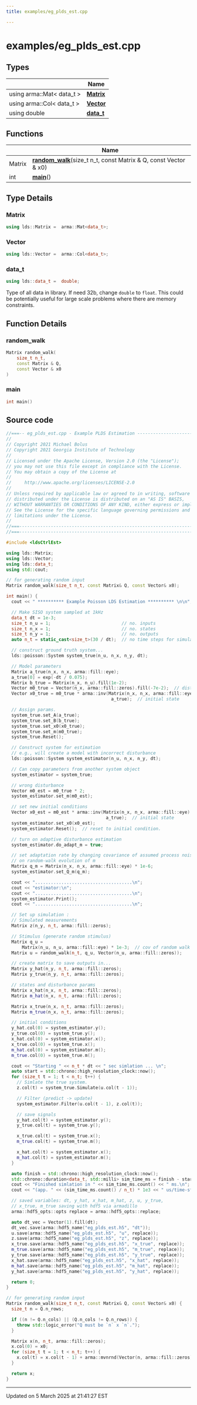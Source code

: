 ```yaml
---
title: examples/eg_plds_est.cpp

---
```


# examples/eg_plds_est.cpp



## Types

|                | Name           |
| -------------- | -------------- |
| using arma::Mat< data_t > | **[Matrix](/lds-ctrl-est/docs/api/files/eg__plds__est_8cpp/#using-matrix)**  |
| using arma::Col< data_t > | **[Vector](/lds-ctrl-est/docs/api/files/eg__plds__est_8cpp/#using-vector)**  |
| using double | **[data_t](/lds-ctrl-est/docs/api/files/eg__plds__est_8cpp/#using-data-t)**  |

## Functions

|                | Name           |
| -------------- | -------------- |
| Matrix | **[random_walk](/lds-ctrl-est/docs/api/files/eg__plds__est_8cpp/#function-random-walk)**(size_t n_t, const Matrix & Q, const Vector & x0) |
| int | **[main](/lds-ctrl-est/docs/api/files/eg__plds__est_8cpp/#function-main)**() |

## Type Details

### Matrix

```cpp
using lds::Matrix =  arma::Mat<data_t>;
```



### Vector

```cpp
using lds::Vector =  arma::Col<data_t>;
```



### data_t

```cpp
using lds::data_t =  double;
```



Type of all data in library. If need 32b, change `double` to `float`. This could be potentially useful for large scale problems where there are memory constraints. 



## Function Details

### random_walk

```cpp
Matrix random_walk(
    size_t n_t,
    const Matrix & Q,
    const Vector & x0
)
```



### main

```cpp
int main()
```






## Source code

```cpp
//===-- eg_plds_est.cpp - Example PLDS Estimation -------------------------===//
//
// Copyright 2021 Michael Bolus
// Copyright 2021 Georgia Institute of Technology
//
// Licensed under the Apache License, Version 2.0 (the "License");
// you may not use this file except in compliance with the License.
// You may obtain a copy of the License at
//
//     http://www.apache.org/licenses/LICENSE-2.0
//
// Unless required by applicable law or agreed to in writing, software
// distributed under the License is distributed on an "AS IS" BASIS,
// WITHOUT WARRANTIES OR CONDITIONS OF ANY KIND, either express or implied.
// See the License for the specific language governing permissions and
// limitations under the License.
//
//===----------------------------------------------------------------------===//
//===----------------------------------------------------------------------===//

#include <ldsCtrlEst>

using lds::Matrix;
using lds::Vector;
using lds::data_t;
using std::cout;

// for generating random input
Matrix random_walk(size_t n_t, const Matrix& Q, const Vector& x0);

int main() {
  cout << " ********** Example Poisson LDS Estimation ********** \n\n";

  // Make SISO system sampled at 1kHz
  data_t dt = 1e-3;
  size_t n_u = 1;                           // no. inputs
  size_t n_x = 1;                           // no. states
  size_t n_y = 1;                           // no. outputs
  auto n_t = static_cast<size_t>(30 / dt);  // no time steps for simulation.

  // construct ground truth system...
  lds::poisson::System system_true(n_u, n_x, n_y, dt);

  // Model parameters
  Matrix a_true(n_x, n_x, arma::fill::eye);
  a_true[0] = exp(-dt / 0.075);
  Matrix b_true = Matrix(n_x, n_u).fill(1e-2);
  Vector m0_true = Vector(n_x, arma::fill::zeros).fill(-7e-2);  // disturbance
  Vector x0_true = m0_true * arma::inv(Matrix(n_x, n_x, arma::fill::eye) -
                                        a_true);  // initial state

  // Assign params.
  system_true.set_A(a_true);
  system_true.set_B(b_true);
  system_true.set_x0(x0_true);
  system_true.set_m(m0_true);
  system_true.Reset();

  // Construct system for estimation
  // e.g., will create a model with incorrect disturbance
  lds::poisson::System system_estimator(n_u, n_x, n_y, dt);

  // Can copy parameters from another system object
  system_estimator = system_true;

  // wrong disturbance
  Vector m0_est = m0_true * 2;
  system_estimator.set_m(m0_est);

  // set new initial conditions
  Vector x0_est = m0_est * arma::inv(Matrix(n_x, n_x, arma::fill::eye) -
                                      a_true);  // initial state
  system_estimator.set_x0(x0_est);
  system_estimator.Reset();  // reset to initial condition.

  // turn on adaptive disturbance estimation
  system_estimator.do_adapt_m = true;

  // set adaptation rate by changing covariance of assumed process noise acting
  // on random-walk evolution of m
  Matrix q_m = Matrix(n_x, n_x, arma::fill::eye) * 1e-6;
  system_estimator.set_Q_m(q_m);

  cout << ".....................................\n";
  cout << "estimator:\n";
  cout << ".....................................\n";
  system_estimator.Print();
  cout << ".....................................\n";

  // Set up simulation :
  // Simulated measurements
  Matrix z(n_y, n_t, arma::fill::zeros);

  // Stimulus (generate random stimulus)
  Matrix q_u =
      Matrix(n_u, n_u, arma::fill::eye) * 1e-3;  // cov of random walk
  Matrix u = random_walk(n_t, q_u, Vector(n_u, arma::fill::zeros));

  // create matrix to save outputs in...
  Matrix y_hat(n_y, n_t, arma::fill::zeros);
  Matrix y_true(n_y, n_t, arma::fill::zeros);

  // states and disturbance params
  Matrix x_hat(n_x, n_t, arma::fill::zeros);
  Matrix m_hat(n_x, n_t, arma::fill::zeros);

  Matrix x_true(n_x, n_t, arma::fill::zeros);
  Matrix m_true(n_x, n_t, arma::fill::zeros);

  // initial conditions
  y_hat.col(0) = system_estimator.y();
  y_true.col(0) = system_true.y();
  x_hat.col(0) = system_estimator.x();
  x_true.col(0) = system_true.x();
  m_hat.col(0) = system_estimator.m();
  m_true.col(0) = system_true.m();

  cout << "Starting " << n_t * dt << " sec simlation ... \n";
  auto start = std::chrono::high_resolution_clock::now();
  for (size_t t = 1; t < n_t; t++) {
    // Simlate the true system.
    z.col(t) = system_true.Simulate(u.col(t - 1));

    // Filter (predict -> update)
    system_estimator.Filter(u.col(t - 1), z.col(t));

    // save signals
    y_hat.col(t) = system_estimator.y();
    y_true.col(t) = system_true.y();

    x_true.col(t) = system_true.x();
    m_true.col(t) = system_true.m();

    x_hat.col(t) = system_estimator.x();
    m_hat.col(t) = system_estimator.m();
  }

  auto finish = std::chrono::high_resolution_clock::now();
  std::chrono::duration<data_t, std::milli> sim_time_ms = finish - start;
  cout << "Finished simlation in " << sim_time_ms.count() << " ms.\n";
  cout << "(app. " << (sim_time_ms.count() / n_t) * 1e3 << " us/time-step)\n";

  // saved variables: dt, y_hat, x_hat, m_hat, z, u, y_true,
  // x_true, m_true saving with hdf5 via armadillo
  arma::hdf5_opts::opts replace = arma::hdf5_opts::replace;

  auto dt_vec = Vector(1).fill(dt);
  dt_vec.save(arma::hdf5_name("eg_plds_est.h5", "dt"));
  u.save(arma::hdf5_name("eg_plds_est.h5", "u", replace));
  z.save(arma::hdf5_name("eg_plds_est.h5", "z", replace));
  x_true.save(arma::hdf5_name("eg_plds_est.h5", "x_true", replace));
  m_true.save(arma::hdf5_name("eg_plds_est.h5", "m_true", replace));
  y_true.save(arma::hdf5_name("eg_plds_est.h5", "y_true", replace));
  x_hat.save(arma::hdf5_name("eg_plds_est.h5", "x_hat", replace));
  m_hat.save(arma::hdf5_name("eg_plds_est.h5", "m_hat", replace));
  y_hat.save(arma::hdf5_name("eg_plds_est.h5", "y_hat", replace));

  return 0;
}

// for generating random input
Matrix random_walk(size_t n_t, const Matrix& Q, const Vector& x0) {
  size_t n = Q.n_rows;

  if ((n != Q.n_cols) || (Q.n_cols != Q.n_rows)) {
    throw std::logic_error("Q must be `n` x `n`.");
  }

  Matrix x(n, n_t, arma::fill::zeros);
  x.col(0) = x0;
  for (size_t t = 1; t < n_t; t++) {
    x.col(t) = x.col(t - 1) + arma::mvnrnd(Vector(n, arma::fill::zeros), Q);
  }

  return x;
}
```


-------------------------------

Updated on  5 March 2025 at 21:41:27 EST
